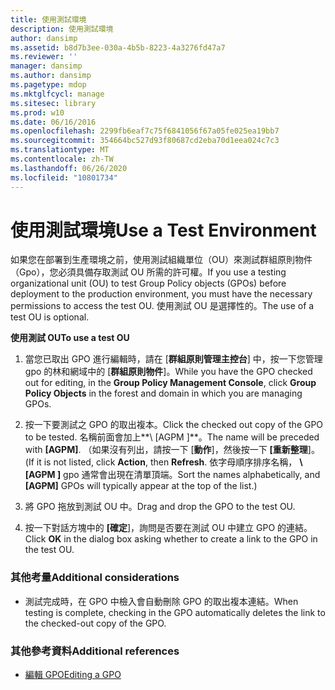 ```yaml
---
title: 使用測試環境
description: 使用測試環境
author: dansimp
ms.assetid: b8d7b3ee-030a-4b5b-8223-4a3276fd47a7
ms.reviewer: ''
manager: dansimp
ms.author: dansimp
ms.pagetype: mdop
ms.mktglfcycl: manage
ms.sitesec: library
ms.prod: w10
ms.date: 06/16/2016
ms.openlocfilehash: 2299fb6eaf7c75f6841056f67a05fe025ea19bb7
ms.sourcegitcommit: 354664bc527d93f80687cd2eba70d1eea024c7c3
ms.translationtype: MT
ms.contentlocale: zh-TW
ms.lasthandoff: 06/26/2020
ms.locfileid: "10801734"
---
```

# <span data-ttu-id="39aac-103">使用測試環境</span><span class="sxs-lookup"><span data-stu-id="39aac-103">Use a Test Environment</span></span>


<span data-ttu-id="39aac-104">如果您在部署到生產環境之前，使用測試組織單位（OU）來測試群組原則物件（Gpo），您必須具備存取測試 OU 所需的許可權。</span><span class="sxs-lookup"><span data-stu-id="39aac-104">If you use a testing organizational unit (OU) to test Group Policy objects (GPOs) before deployment to the production environment, you must have the necessary permissions to access the test OU.</span></span> <span data-ttu-id="39aac-105">使用測試 OU 是選擇性的。</span><span class="sxs-lookup"><span data-stu-id="39aac-105">The use of a test OU is optional.</span></span>

**<span data-ttu-id="39aac-106">使用測試 OU</span><span class="sxs-lookup"><span data-stu-id="39aac-106">To use a test OU</span></span>**

1.  <span data-ttu-id="39aac-107">當您已取出 GPO 進行編輯時，請在 [**群組原則管理主控台**] 中，按一下您管理 gpo 的林和網域中的 [**群組原則物件**]。</span><span class="sxs-lookup"><span data-stu-id="39aac-107">While you have the GPO checked out for editing, in the **Group Policy Management Console**, click **Group Policy Objects** in the forest and domain in which you are managing GPOs.</span></span>

2.  <span data-ttu-id="39aac-108">按一下要測試之 GPO 的取出複本。</span><span class="sxs-lookup"><span data-stu-id="39aac-108">Click the checked out copy of the GPO to be tested.</span></span> <span data-ttu-id="39aac-109">名稱前面會加上**\ [AGPM \]**。</span><span class="sxs-lookup"><span data-stu-id="39aac-109">The name will be preceded with **\[AGPM\]**.</span></span> <span data-ttu-id="39aac-110">（如果沒有列出，請按一下 [**動作**]，然後按一下 **[重新整理**]。</span><span class="sxs-lookup"><span data-stu-id="39aac-110">(If it is not listed, click **Action**, then **Refresh**.</span></span> <span data-ttu-id="39aac-111">依字母順序排序名稱， **\ [AGPM \]** gpo 通常會出現在清單頂端。</span><span class="sxs-lookup"><span data-stu-id="39aac-111">Sort the names alphabetically, and **\[AGPM\]** GPOs will typically appear at the top of the list.)</span></span>

3.  <span data-ttu-id="39aac-112">將 GPO 拖放到測試 OU 中。</span><span class="sxs-lookup"><span data-stu-id="39aac-112">Drag and drop the GPO to the test OU.</span></span>

4.  <span data-ttu-id="39aac-113">按一下對話方塊中的 **[確定**]，詢問是否要在測試 OU 中建立 GPO 的連結。</span><span class="sxs-lookup"><span data-stu-id="39aac-113">Click **OK** in the dialog box asking whether to create a link to the GPO in the test OU.</span></span>

### <span data-ttu-id="39aac-114">其他考量</span><span class="sxs-lookup"><span data-stu-id="39aac-114">Additional considerations</span></span>

-   <span data-ttu-id="39aac-115">測試完成時，在 GPO 中檢入會自動刪除 GPO 的取出複本連結。</span><span class="sxs-lookup"><span data-stu-id="39aac-115">When testing is complete, checking in the GPO automatically deletes the link to the checked-out copy of the GPO.</span></span>

### <span data-ttu-id="39aac-116">其他參考資料</span><span class="sxs-lookup"><span data-stu-id="39aac-116">Additional references</span></span>

-   [<span data-ttu-id="39aac-117">編輯 GPO</span><span class="sxs-lookup"><span data-stu-id="39aac-117">Editing a GPO</span></span>](editing-a-gpo.md)

 

 





